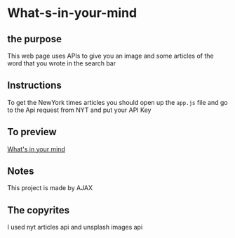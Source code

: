 # What-s-in-your-mind

## the purpose 
This web page uses APIs to give you an image and some articles of the word that you wrote in the search bar


## Instructions
To get the NewYork times articles you should open up the `app.js` file and go to the Api request from NYT and put your API Key 


## To preview 
[What's in your mind](https://omarlawaty.github.io/What-s-in-your-mind/)

## Notes
This project is made by AJAX

## The copyrites 
I used nyt articles api and unsplash images api 
